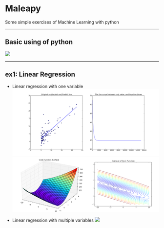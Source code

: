 # Maleapy
Some simple exercises of Machine Learning with python

---


Basic using of python
---

![](https://github.com/Brokenwind/Maleapy/blob/master/imgdocs/images/ex0_aligmv1.png)

---


ex1: Linear Regression
---
* Linear regression with one variable
![](imgdocs/images/ex1_one1.png)
<img src="imgdocs/images/ex1_one2.png" width="50%"/><img src="imgdocs/images/ex1_one3.png" width="50%"/>


* Linear regression with multiple variables
![](https://github.com/Brokenwind/Maleapy/blob/master/imgdocs/images/ex1_two1.png)

